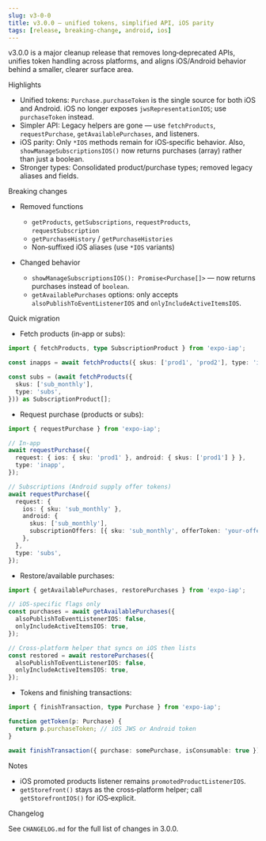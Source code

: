 ```yaml
---
slug: v3-0-0
title: v3.0.0 — unified tokens, simplified API, iOS parity
tags: [release, breaking-change, android, ios]
---
```


v3.0.0 is a major cleanup release that removes long‑deprecated APIs, unifies token handling across platforms, and aligns iOS/Android behavior behind a smaller, clearer surface area.

Highlights

- Unified tokens: `Purchase.purchaseToken` is the single source for both iOS and Android. iOS no longer exposes `jwsRepresentationIOS`; use `purchaseToken` instead.
- Simpler API: Legacy helpers are gone — use `fetchProducts`, `requestPurchase`, `getAvailablePurchases`, and listeners.
- iOS parity: Only `*IOS` methods remain for iOS‑specific behavior. Also, `showManageSubscriptionsIOS()` now returns purchases (array) rather than just a boolean.
- Stronger types: Consolidated product/purchase types; removed legacy aliases and fields.

Breaking changes

- Removed functions
  - `getProducts`, `getSubscriptions`, `requestProducts`, `requestSubscription`
  - `getPurchaseHistory` / `getPurchaseHistories`
  - Non‑suffixed iOS aliases (use `*IOS` variants)

- Changed behavior
  - `showManageSubscriptionsIOS(): Promise<Purchase[]>` — now returns purchases instead of `boolean`.
  - `getAvailablePurchases` options: only accepts `alsoPublishToEventListenerIOS` and `onlyIncludeActiveItemsIOS`.

Quick migration

- Fetch products (in‑app or subs):

```ts
import { fetchProducts, type SubscriptionProduct } from 'expo-iap';

const inapps = await fetchProducts({ skus: ['prod1', 'prod2'], type: 'inapp' });

const subs = (await fetchProducts({
  skus: ['sub_monthly'],
  type: 'subs',
})) as SubscriptionProduct[];
```

- Request purchase (products or subs):

```ts
import { requestPurchase } from 'expo-iap';

// In‑app
await requestPurchase({
  request: { ios: { sku: 'prod1' }, android: { skus: ['prod1'] } },
  type: 'inapp',
});

// Subscriptions (Android supply offer tokens)
await requestPurchase({
  request: {
    ios: { sku: 'sub_monthly' },
    android: {
      skus: ['sub_monthly'],
      subscriptionOffers: [{ sku: 'sub_monthly', offerToken: 'your-offer-token' }],
    },
  },
  type: 'subs',
});
```

- Restore/available purchases:

```ts
import { getAvailablePurchases, restorePurchases } from 'expo-iap';

// iOS‑specific flags only
const purchases = await getAvailablePurchases({
  alsoPublishToEventListenerIOS: false,
  onlyIncludeActiveItemsIOS: true,
});

// Cross‑platform helper that syncs on iOS then lists
const restored = await restorePurchases({
  alsoPublishToEventListenerIOS: false,
  onlyIncludeActiveItemsIOS: true,
});
```

- Tokens and finishing transactions:

```ts
import { finishTransaction, type Purchase } from 'expo-iap';

function getToken(p: Purchase) {
  return p.purchaseToken; // iOS JWS or Android token
}

await finishTransaction({ purchase: somePurchase, isConsumable: true });
```

Notes

- iOS promoted products listener remains `promotedProductListenerIOS`.
- `getStorefront()` stays as the cross‑platform helper; call `getStorefrontIOS()` for iOS‑explicit.

Changelog

See `CHANGELOG.md` for the full list of changes in 3.0.0.

